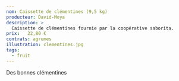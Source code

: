 ```yaml
---
nom: Caissette de clémentines (9,5 kg) 
producteur: David-Moya
description: >
  Caissette de clémentines fournie par la coopérative saborita.
prix:   22,80 €
contrats: agrumes
illustration: clementines.jpg
tags: 
  - fruit
---
```


Des bonnes clémentines